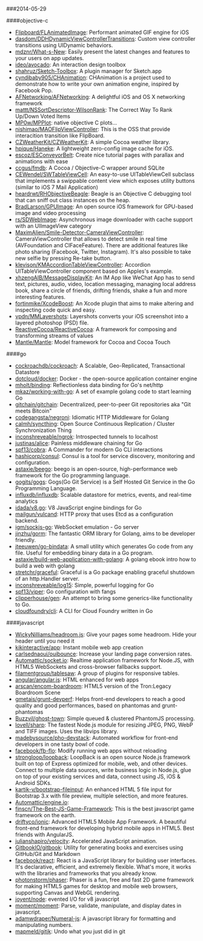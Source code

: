 ###2014-05-29

####objective-c
* [Flipboard/FLAnimatedImage](https://github.com/Flipboard/FLAnimatedImage): Performant animated GIF engine for iOS
* [dasdom/DDHDynamicViewControllerTransitions](https://github.com/dasdom/DDHDynamicViewControllerTransitions): Custom view controller transitions using UIDynamic behaviors.
* [mdznr/What-s-New](https://github.com/mdznr/What-s-New): Easily present the latest changes and features to your users on app updates.
* [ideo/avocado](https://github.com/ideo/avocado): An interaction design toolbox
* [shahruz/Sketch-Toolbox](https://github.com/shahruz/Sketch-Toolbox): A plugin manager for Sketch.app
* [cyndibaby905/CHAnimation](https://github.com/cyndibaby905/CHAnimation): CHAnimation is a project used to demonstrate how to write your own animation engine, inspired by Facebook Pop.
* [AFNetworking/AFNetworking](https://github.com/AFNetworking/AFNetworking): A delightful iOS and OS X networking framework
* [mattt/NSSortDescriptor-WilsonRank](https://github.com/mattt/NSSortDescriptor-WilsonRank): The Correct Way To Rank Up/Down Voted Items
* [MP0w/MPPlot](https://github.com/MP0w/MPPlot): native objective C plots...
* [nishimao/MAOFlipViewController](https://github.com/nishimao/MAOFlipViewController): This is the OSS that provide interacition transition like FlipBoard.
* [CZWeatherKit/CZWeatherKit](https://github.com/CZWeatherKit/CZWeatherKit): A simple Cocoa weather library.
* [hpique/Haneke](https://github.com/hpique/Haneke): A lightweight zero-config image cache for iOS.
* [escoz/ESConveyorBelt](https://github.com/escoz/ESConveyorBelt): Create nice tutorial pages with parallax and animations with ease
* [ccgus/fmdb](https://github.com/ccgus/fmdb): A Cocoa / Objective-C wrapper around SQLite
* [CEWendel/SWTableViewCell](https://github.com/CEWendel/SWTableViewCell): An easy-to-use UITableViewCell subclass that implements a swippable content view which exposes utility buttons (similar to iOS 7 Mail Application)
* [heardrwt/RHObjectiveBeagle](https://github.com/heardrwt/RHObjectiveBeagle): Beagle is an Objective C debugging tool that can sniff out class instances on the heap.
* [BradLarson/GPUImage](https://github.com/BradLarson/GPUImage): An open source iOS framework for GPU-based image and video processing
* [rs/SDWebImage](https://github.com/rs/SDWebImage): Asynchronous image downloader with cache support with an UIImageView category
* [MaximAlien/Smile-Detector-CameraViewController](https://github.com/MaximAlien/Smile-Detector-CameraViewController): CameraViewController that allows to detect smile in real time (AVFoundation and CIFaceFeature). There are additional features like photo sharing (Facebook, Twitter, Instagram). It's also possible to take new selfie by pressing Re-take button.
* [klevison/KMAccordionTableViewController](https://github.com/klevison/KMAccordionTableViewController): Accordion UITableViewController component based on Apples's example.
* [xhzengAIB/MessageDisplayKit](https://github.com/xhzengAIB/MessageDisplayKit): An IM App like WeChat App has to send text, pictures, audio, video, location messaging, managing local address book, share a circle of friends, drifting friends, shake a fun and more interesting features.
* [fortinmike/XcodeBoost](https://github.com/fortinmike/XcodeBoost): An Xcode plugin that aims to make altering and inspecting code quick and easy.
* [vpdn/MMLayershots](https://github.com/vpdn/MMLayershots): Layershots converts your iOS screenshot into a layered photoshop (PSD) file.
* [ReactiveCocoa/ReactiveCocoa](https://github.com/ReactiveCocoa/ReactiveCocoa): A framework for composing and transforming streams of values
* [Mantle/Mantle](https://github.com/Mantle/Mantle): Model framework for Cocoa and Cocoa Touch

####go
* [cockroachdb/cockroach](https://github.com/cockroachdb/cockroach): A Scalable, Geo-Replicated, Transactional Datastore
* [dotcloud/docker](https://github.com/dotcloud/docker): Docker - the open-source application container engine
* [mholt/binding](https://github.com/mholt/binding): Reflectionless data binding for Go's net/http
* [mkaz/working-with-go](https://github.com/mkaz/working-with-go): A set of example golang code to start learning Go
* [gitchain/gitchain](https://github.com/gitchain/gitchain): Decentralized, peer-to-peer Git repositories aka "Git meets Bitcoin"
* [codegangsta/negroni](https://github.com/codegangsta/negroni): Idiomatic HTTP Middleware for Golang
* [calmh/syncthing](https://github.com/calmh/syncthing): Open Source Continuous Replication / Cluster Synchronization Thing
* [inconshreveable/ngrok](https://github.com/inconshreveable/ngrok): Introspected tunnels to localhost
* [justinas/alice](https://github.com/justinas/alice): Painless middleware chaining for Go
* [spf13/cobra](https://github.com/spf13/cobra): A Commander for modern Go CLI interactions
* [hashicorp/consul](https://github.com/hashicorp/consul): Consul is a tool for service discovery, monitoring and configuration.
* [astaxie/beego](https://github.com/astaxie/beego): beego is an open-source, high-performance web framework for the Go programming language.
* [gogits/gogs](https://github.com/gogits/gogs): Gogs(Go Git Service) is a Self Hosted Git Service in the Go Programming Language.
* [influxdb/influxdb](https://github.com/influxdb/influxdb): Scalable datastore for metrics, events, and real-time analytics
* [idada/v8.go](https://github.com/idada/v8.go): V8 JavaScript engine bindings for Go
* [mailgun/vulcand](https://github.com/mailgun/vulcand): HTTP proxy that uses Etcd as a configuration backend.
* [igm/sockjs-go](https://github.com/igm/sockjs-go): WebSocket emulation - Go server 
* [jinzhu/gorm](https://github.com/jinzhu/gorm): The fantastic ORM library for Golang, aims to be developer friendly.
* [jteeuwen/go-bindata](https://github.com/jteeuwen/go-bindata): A small utility which generates Go code from any file. Useful for embedding binary data in a Go program.
* [astaxie/build-web-application-with-golang](https://github.com/astaxie/build-web-application-with-golang): A golang ebook intro how to build a web with golang
* [stretchr/graceful](https://github.com/stretchr/graceful): Graceful is a Go package enabling graceful shutdown of an http.Handler server.
* [inconshreveable/log15](https://github.com/inconshreveable/log15): Simple, powerful logging for Go
* [spf13/viper](https://github.com/spf13/viper): Go configuration with fangs
* [clipperhouse/gen](https://github.com/clipperhouse/gen): An attempt to bring some generics-like functionality to Go.
* [cloudfoundry/cli](https://github.com/cloudfoundry/cli): A CLI for Cloud Foundry written in Go

####javascript
* [WickyNilliams/headroom.js](https://github.com/WickyNilliams/headroom.js): Give your pages some headroom. Hide your header until you need it
* [kikinteractive/app](https://github.com/kikinteractive/app): Instant mobile web app creation
* [carlsednaoui/ouibounce](https://github.com/carlsednaoui/ouibounce): Increase your landing page conversion rates.
* [Automattic/socket.io](https://github.com/Automattic/socket.io): Realtime application framework for Node.JS, with HTML5 WebSockets and cross-browser fallbacks support.
* [filamentgroup/tablesaw](https://github.com/filamentgroup/tablesaw): A group of plugins for responsive tables.
* [angular/angular.js](https://github.com/angular/angular.js): HTML enhanced for web apps
* [arscan/encom-boardroom](https://github.com/arscan/encom-boardroom): HTML5 version of the Tron:Legacy Boardroom Scene
* [gmetais/grunt-devperf](https://github.com/gmetais/grunt-devperf): Helps front-end developers to reach a good quality and good performances, based on phantomas and grunt-phantomas
* [Buzzvil/ghost-town](https://github.com/Buzzvil/ghost-town): Simple queued & clustered PhantomJS processing.
* [lovell/sharp](https://github.com/lovell/sharp): The fastest Node.js module for resizing JPEG, PNG, WebP and TIFF images. Uses the libvips library.
* [madebysource/pho-devstack](https://github.com/madebysource/pho-devstack): Automated workflow for front-end developers in one tasty bowl of code.
* [facebook/fb-flo](https://github.com/facebook/fb-flo): Modify running web apps without reloading
* [strongloop/loopback](https://github.com/strongloop/loopback): LoopBack is an open source Node.js framework built on top of Express optimized for mobile, web, and other devices. Connect to multiple data sources, write business logic in Node.js, glue on top of your existing services and data, connect using JS, iOS & Android SDKs.
* [kartik-v/bootstrap-fileinput](https://github.com/kartik-v/bootstrap-fileinput): An enhanced HTML 5 file input for Bootstrap 3.x with file preview, multiple selection, and more features.
* [Automattic/engine.io](https://github.com/Automattic/engine.io): 
* [finscn/The-Best-JS-Game-Framework](https://github.com/finscn/The-Best-JS-Game-Framework): This is the best javascript game framework on the earth.
* [driftyco/ionic](https://github.com/driftyco/ionic): Advanced HTML5 Mobile App Framework. A beautiful front-end framework for developing hybrid mobile apps in HTML5. Best friends with AngularJS.
* [julianshapiro/velocity](https://github.com/julianshapiro/velocity): Accelerated JavaScript animation.
* [GitbookIO/gitbook](https://github.com/GitbookIO/gitbook): Utility for generating books and exercises using GitHub/Git and Markdown
* [facebook/react](https://github.com/facebook/react): React is a JavaScript library for building user interfaces. It's declarative, efficient, and extremely flexible. What's more, it works with the libraries and frameworks that you already know.
* [photonstorm/phaser](https://github.com/photonstorm/phaser): Phaser is a fun, free and fast 2D game framework for making HTML5 games for desktop and mobile web browsers, supporting Canvas and WebGL rendering.
* [joyent/node](https://github.com/joyent/node): evented I/O for v8 javascript
* [moment/moment](https://github.com/moment/moment): Parse, validate, manipulate, and display dates in javascript.
* [adamwdraper/Numeral-js](https://github.com/adamwdraper/Numeral-js): A javascript library for formatting and manipulating numbers.
* [mapmeld/gitjk](https://github.com/mapmeld/gitjk): Undo what you just did in git
